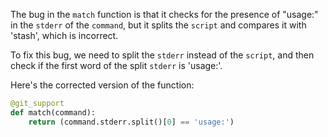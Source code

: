 The bug in the `match` function is that it checks for the presence of "usage:" in the `stderr` of the `command`, but it splits the `script` and compares it with 'stash', which is incorrect.

To fix this bug, we need to split the `stderr` instead of the `script`, and then check if the first word of the split `stderr` is 'usage:'.

Here's the corrected version of the function:

```python
@git_support
def match(command):
    return (command.stderr.split()[0] == 'usage:')
```